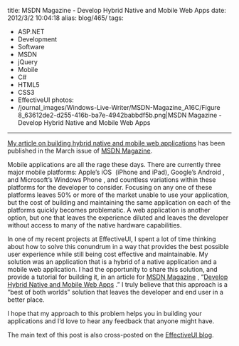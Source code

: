 title: MSDN Magazine - Develop Hybrid Native and Mobile Web Apps
date: 2012/3/2 10:04:18
alias: blog/465/
tags:
- ASP.NET
- Development
- Software
- MSDN
- jQuery
- Mobile
- C#
- HTML5
- CSS3
- EffectiveUI
photos:
- /journal_images/Windows-Live-Writer/MSDN-Magazine_A16C/Figure 8_63612de2-d255-416b-ba7e-4942babbdf5b.png|MSDN Magazine - Develop Hybrid Native and Mobile Web Apps
---
[My article on building hybrid native and mobile web applications](http://msdn.microsoft.com/magazine/hh852592) has been published in the March issue of [MSDN Magazine](http://msdn.microsoft.com/magazine).

Mobile applications are all the rage these days. There are currently three major mobile platforms: Apple’s iOS  (iPhone and iPad), Google’s Android , and Microsoft’s Windows Phone , and countless variations within these platforms for the developer to consider. Focusing on any one of these platforms leaves 50% or more of the market unable to use your application, but the cost of building and maintaining the same application on each of the platforms quickly becomes problematic. A web application is another option, but one that leaves the experience diluted and leaves the developer without access to many of the native hardware capabilities. 

In one of my recent projects at EffectiveUI, I spent a lot of time thinking about how to solve this conundrum in a way that provides the best possible user experience while still being cost effective and maintainable. My solution was an application that is a hybrid of a native application and a mobile web application. I had the opportunity to share this solution, and provide a tutorial for building it, in an article for [MSDN Magazine](http://msdn.microsoft.com/magazine) , “[Develop Hybrid Native and Mobile Web Apps](http://msdn.microsoft.com/magazine/hh852592) .” I truly believe that this approach is a “best of both worlds” solution that leaves the developer and end user in a better place.

I hope that my approach to this problem helps you in building your applications and I’d love to hear any feedback that anyone might have.

The main text of this post is also cross-posted on the [EffectiveUI blog](http://blog.effectiveui.com/?p=8360).